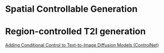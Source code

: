 # Spatial Controllable Generation

# Region-controlled T2I generation

[Adding Conditional Control to Text-to-Image Diffusion Models (ControlNet)](Spatial%20Controllable%20Generation%20357b6ceca40c4a15b45416832f2e7dc7/Adding%20Conditional%20Control%20to%20Text-to-Image%20Diffus%20a2b155fd5a084973bf192419ae714678.md)